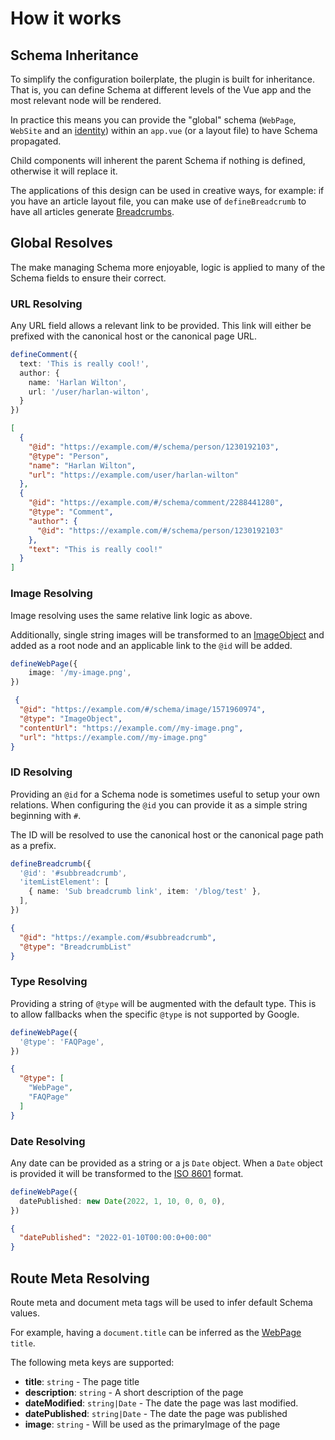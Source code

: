 # How it works

## Schema Inheritance

To simplify the configuration boilerplate, the plugin is built for inheritance. 
That is, you can define Schema at different levels of the Vue app and the most relevant node will be rendered.

In practice this means you can provide the "global" schema (`WebPage`, `WebSite` and an [identity](/guide/guides/identity)) within 
an `app.vue` (or a layout file) to have Schema propagated. 

Child components will inherent the parent Schema if nothing is defined, otherwise it will replace it.

The applications of this design can be used in creative ways, for example: if you have an article layout file, you can
make use of `defineBreadcrumb` to have all articles generate [Breadcrumbs](/api/schema/breadcrumb). 

## Global Resolves

The make managing Schema more enjoyable, logic is applied to many of the Schema fields to ensure their correct.

### URL Resolving

Any URL field allows a relevant link to be provided.
This link will either be prefixed with the canonical host or the canonical page URL.

```ts
defineComment({
  text: 'This is really cool!',
  author: {
    name: 'Harlan Wilton',
    url: '/user/harlan-wilton',
  }
})
```

```json
[
  {
    "@id": "https://example.com/#/schema/person/1230192103",
    "@type": "Person",
    "name": "Harlan Wilton",
    "url": "https://example.com/user/harlan-wilton"
  },
  {
    "@id": "https://example.com/#/schema/comment/2288441280",
    "@type": "Comment",
    "author": {
      "@id": "https://example.com/#/schema/person/1230192103"
    },
    "text": "This is really cool!"
  }
]
```


### Image Resolving

Image resolving uses the same relative link logic as above.

Additionally, single string images will be transformed to an [ImageObject](https://schema.org/ImageObject) and added as a root node and an 
applicable link to the `@id` will be added.

```ts
defineWebPage({
    image: '/my-image.png',
})
```

```json
 {
  "@id": "https://example.com/#/schema/image/1571960974",
  "@type": "ImageObject",
  "contentUrl": "https://example.com//my-image.png",
  "url": "https://example.com//my-image.png"
}
```

### ID Resolving

Providing an `@id` for a Schema node is sometimes useful to setup your own relations. When configuring the `@id` you can
provide it as a simple string beginning with `#`. 

The ID will be resolved to use the canonical host or the canonical page path as a prefix.

```ts
defineBreadcrumb({
  '@id': '#subbreadcrumb',
  'itemListElement': [
    { name: 'Sub breadcrumb link', item: '/blog/test' },
  ],
})
```

```json
{
  "@id": "https://example.com/#subbreadcrumb",
  "@type": "BreadcrumbList"
}
```

### Type Resolving

Providing a string of `@type` will be augmented with the default type. This is to allow fallbacks when the specific `@type`
is not supported by Google.

```ts
defineWebPage({
  '@type': 'FAQPage',
})
```

```json
{
  "@type": [
    "WebPage",
    "FAQPage"
  ]
}
```

### Date Resolving

Any date can be provided as a string or a js `Date` object. When a `Date` object is provided it will be transformed to the
[ISO 8601](https://en.wikipedia.org/wiki/ISO_8601) format.

```ts
defineWebPage({
  datePublished: new Date(2022, 1, 10, 0, 0, 0),
})
```

```json
{
  "datePublished": "2022-01-10T00:00:0+00:00"
}
```

## Route Meta Resolving

Route meta and document meta tags will be used to infer default Schema values.

For example, having a `document.title` can be inferred as the [WebPage](/api/schema/webpage) `title`.

The following meta keys are supported:

- **title**: `string` - The page title
- **description**: `string` - A short description of the page
- **dateModified**: `string|Date` - The date the page was last modified.
- **datePublished**: `string|Date` - The date the page was published
- **image**: `string` - Will be used as the primaryImage of the page
